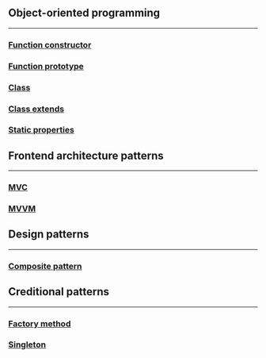 ## Object-oriented programming

---

### [Function constructor](./OOP/FunctionConstructor.md)

### [Function prototype](./OOP/FunctionPrototype.md)

### [Class](./OOP/Class.md)

### [Class extends](./OOP/ClassExtends.md)

### [Static properties](./OOP/StaticProperties.md)

## Frontend architecture patterns

---

### [MVC](./MVC/MVC.md)

### [MVVM](./MVVM/MVVM.md)

## Design patterns

---

### [Composite pattern](./CompositePattern/CompositePattern.md)

## Creditional patterns

---

### [Factory method](./FactoryMethod/FactoryMethod.md)
### [Singleton](./Singleton/Singleton.md)
